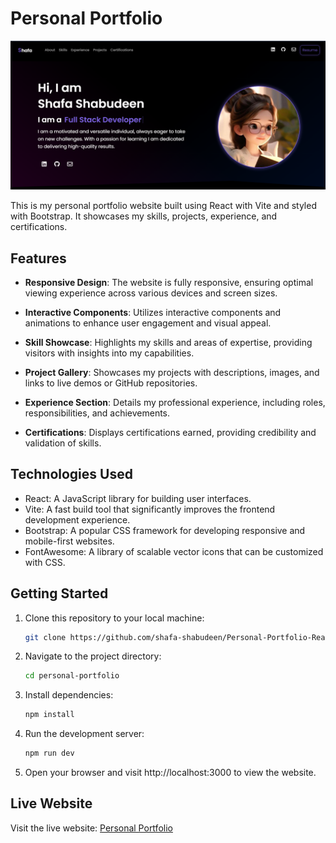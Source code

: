 # Personal Portfolio

![Personal Portfolio Preview](preview.png)

This is my personal portfolio website built using React with Vite and styled with Bootstrap. It showcases my skills, projects, experience, and certifications.

## Features

- **Responsive Design**: The website is fully responsive, ensuring optimal viewing experience across various devices and screen sizes.

- **Interactive Components**: Utilizes interactive components and animations to enhance user engagement and visual appeal.

- **Skill Showcase**: Highlights my skills and areas of expertise, providing visitors with insights into my capabilities.

- **Project Gallery**: Showcases my projects with descriptions, images, and links to live demos or GitHub repositories.

- **Experience Section**: Details my professional experience, including roles, responsibilities, and achievements.

- **Certifications**: Displays certifications earned, providing credibility and validation of skills.

## Technologies Used

- React: A JavaScript library for building user interfaces.
- Vite: A fast build tool that significantly improves the frontend development experience.
- Bootstrap: A popular CSS framework for developing responsive and mobile-first websites.
- FontAwesome: A library of scalable vector icons that can be customized with CSS.

## Getting Started

1. Clone this repository to your local machine:

   ```bash
   git clone https://github.com/shafa-shabudeen/Personal-Portfolio-React.git

2. Navigate to the project directory:
   ```bash
   cd personal-portfolio

3. Install dependencies:
   ```bash
   npm install

4. Run the development server:
   ```bash
   npm run dev

5. Open your browser and visit http://localhost:3000 to view the website.

## Live Website
  Visit the live website: <a href='https://shafa-shabudeen.github.io/Personal-Portfolio-React/'>Personal Portfolio</a>
